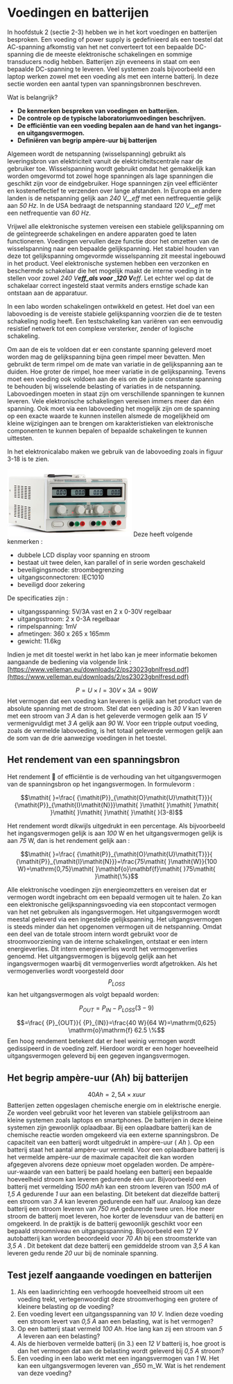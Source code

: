 # Voedingen en batterijen

In hoofdstuk 2 \(sectie 2-3\) hebben we in het kort voedingen en batterijen besproken. Een voeding of power supply is gedefinieerd als een toestel dat AC-spanning afkomstig van het net converteert tot een bepaalde DC-spanning die de meeste elektronische schakelingen en sommige transducers nodig hebben. Batterijen zijn eveneens in staat om een bepaalde DC-spanning te leveren. Veel systemen zoals bijvoorbeeld een laptop werken zowel met een voeding als met een interne batterij. In deze sectie worden een aantal typen van spanningsbronnen beschreven.

Wat is belangrijk?

* **De kenmerken bespreken van voedingen en batterijen.**
* **De controle op de typische laboratoriumvoedingen beschrijven.**
* **De efficiëntie van een voeding bepalen aan de hand van het ingangs- en uitgangsvermogen.**
* **Definiëren van begrip ampère-uur bij batterijen**

Algemeen wordt de netspanning \(wisselspanning\) gebruikt als leveringsbron van elektriciteit vanuit de elektriciteitscentrale naar de gebruiker toe. Wisselspanning wordt gebruikt omdat het gemakkelijk kan worden omgevormd tot zowel hoge spanningen als lage spanningen die geschikt zijn voor de eindgebruiker. Hoge spanningen zijn veel efficiënter en kosteneffectief te verzenden over lange afstanden. In Europa en andere landen is de netspanning gelijk aan _240 V\_\_eff_ met een netfrequentie gelijk aan _50 Hz_. In de USA bedraagt de netspanning standaard _120 V\_\_eff_ met een netfrequentie van _60 Hz_.

Vrijwel alle elektronische systemen vereisen een stabiele gelijkspanning om de geïntegreerde schakelingen en andere apparaten goed te laten functioneren. Voedingen vervullen deze functie door het omzetten van de wisselspanning naar een bepaalde gelijkspanning. Het stabiel houden van deze tot gelijkspanning omgevormde wisselspanning zit meestal ingebouwd in het product. Veel elektronische systemen hebben een verzonken en beschermde schakelaar die het mogelijk maakt de interne voeding in te stellen voor zowel _240 V**eff\_als voor \_120 V**eff_. Let echter wel op dat de schakelaar correct ingesteld staat vermits anders ernstige schade kan ontstaan aan de apparatuur.

In een labo worden schakelingen ontwikkeld en getest. Het doel van een labovoeding is de vereiste stabiele gelijkspanning voorzien die de te testen schakeling nodig heeft. Een testschakeling kan variëren van een eenvoudig resistief netwerk tot een complexe versterker, zender of logische schakeling.

Om aan de eis te voldoen dat er een constante spanning geleverd moet worden mag de gelijkspanning bijna geen rimpel meer bevatten. Men gebruikt de term rimpel om de mate van variatie in de gelijkspanning aan te duiden. Hoe groter de rimpel, hoe meer variatie in de gelijkspanning. Tevens moet een voeding ook voldoen aan de eis om de juiste constante spanning te behouden bij wisselende belasting of variaties in de netspanning. Labovoedingen moeten in staat zijn om verschillende spanningen te kunnen leveren. Vele elektronische schakelingen vereisen immers meer dan één spanning. Ook moet via een labovoeding het mogelijk zijn om de spanning op een exacte waarde te kunnen instellen alsmede de mogelijkheid om kleine wijzigingen aan te brengen om karakteristieken van elektronische componenten te kunnen bepalen of bepaalde schakelingen te kunnen uittesten.

In het elektronicalabo maken we gebruik van de labovoeding zoals in figuur 3-18 is te zien.

![](../.gitbook/assets/afbeelding_302.png) Deze heeft volgende kenmerken :

* dubbele LCD display voor spanning en stroom
* bestaat uit twee delen, kan parallel of in serie worden geschakeld
* beveiligingsmode: stroombegrenzing
* uitgangsconnectoren: IEC1010
* beveiligd door zekering

De specificaties zijn :

* uitgangsspanning: 5V/3A vast en 2 x 0-30V regelbaar
* uitgangsstroom: 2 x 0-3A regelbaar
* rimpelspanning: 1mV
* afmetingen: 360 x 265 x 165mm
* gewicht: 11.6kg

Indien je met dit toestel werkt in het labo kan je meer informatie bekomen aangaande de bediening via volgende link : [https://www.velleman.eu/downloads/2/ps23023gbnlfresd.pdf](https://www.velleman.eu/downloads/2/ps23023gbnlfresd.pdf)

$$\mathit{P}=\mathit{U}\mathit{ }\times \mathit{I}=30\mathit{ }\mathit{V}\mathit{ }\times 3\mathit{ }\mathit{A}=90\mathit{ }\mathit{W}$$ Het vermogen dat een voeding kan leveren is gelijk aan het product van de absolute spanning met de stroom. Stel dat een voeding is _30 V_ kan leveren met een stroom van _3 A_ dan is het geleverde vermogen gelik aan _15 V_ vermenigvuldigt met _3 A_ gelijk aan _90_ W. Voor een tripple output voeding, zoals de vermelde labovoeding, is het totaal geleverde vermogen gelijk aan de som van de drie aanwezige voedingen in het toestel.

## Het rendement van een spanningsbron <a id="het-rendement-van-een-spanningsbron"></a>

Het rendement  of efficiëntie is de verhouding van het uitgangsvermogen van de spanningsbron op het ingangsvermogen. In formulevorm :

$$\mathit{ }=\frac{ {\mathit{P}}_{\mathit{O}\mathit{U}\mathit{T}}}{ {\mathit{P}}_{\mathit{I}\mathit{N}}}\mathit{ }\mathit{ }\mathit{ }\mathit{ }\mathit{ }\mathit{ }\mathit{ }\mathit{ }(3-8)$$

Het rendement wordt dikwijls uitgedrukt in een percentage. Als bijvoorbeeld het ingangsvermogen gelijk is aan _100_ W en het uitgangsvermogen gelijk is aan _75_ W, dan is het rendement gelijk aan :

$$\mathit{ }=\frac{ {\mathit{P}}_{\mathit{O}\mathit{U}\mathit{T}}}{ {\mathit{P}}_{\mathit{I}\mathit{N}}}=\frac{75\mathit{ }\mathit{W}}{100 W}=\mathrm{0,75}\mathit{ }\mathbf{o}\mathbf{f}\mathit{ }75\mathit{ }\mathit{\%}$$

Alle elektronische voedingen zijn energieomzetters en vereisen dat er vermogen wordt ingebracht om een bepaald vermogen uit te halen. Zo kan een elektronische gelijkspanningsvoeding via een stopcontact vermogen van het net gebruiken als ingangsvermogen. Het uitgangsvermogen wordt meestal geleverd via een ingestelde gelijkspanning. Het uitgangsvermogen is steeds minder dan het opgenomen vermogen uit de netspanning. Omdat een deel van de totale stroom intern wordt gebruikt voor de stroomvoorziening van de interne schakelingen, ontstaat er een intern energieverlies. Dit intern energieverlies wordt het vermogenverlies genoemd. Het uitgangsvermogen is bijgevolg gelijk aan het ingangsvermogen waarbij dit vermogenverlies wordt afgetrokken. Als het vermogenverlies wordt voorgesteld door $${P}_{LOSS}$$ kan het uitgangsvermogen als volgt bepaald worden:

$${\mathit{P}}_{\mathit{O}\mathit{U}\mathit{T}}={\mathit{P}}_{\mathit{I}\mathit{N}}-{\mathit{P}}_{\mathit{L}\mathit{O}\mathit{S}\mathit{S}}\mathit{ }\mathit{ }\mathit{ }\mathit{ }\mathit{ }(3-9)$$

$$=\frac{ {P}_{OUT}}{ {P}_{IN}}=\frac{40 W}{64 W}=\mathrm{0,625} \mathrm{o}\mathrm{f} 62.5 \%$$ Een hoog rendement betekent dat er heel weinig vermogen wordt gedissipeerd in de voeding zelf. Hierdoor wordt er een hoger hoeveelheid uitgangsvermogen geleverd bij een gegeven ingangsvermogen.

## Het begrip ampère-uur \(Ah\) bij batterijen <a id="het-begrip-amp-re-uur-ah-bij-batterijen"></a>

$$40 Ah=\mathrm{2,5} A \times x uur$$ Batterijen zetten opgeslagen chemische energie om in elektrische energie. Ze worden veel gebruikt voor het leveren van stabiele gelijkstroom aan kleine systemen zoals laptops en smartphones. De batterijen in deze kleine systemen zijn gewoonlijk oplaadbaar. Bij een oplaadbare batterij kan de chemische reactie worden omgekeerd via een externe spanningsbron. De capaciteit van een batterij wordt uitgedrukt in ampère-uur \( _Ah_ \). Op een batterij staat het aantal ampère-uur vermeld. Voor een oplaadbare batterij is het vermelde ampère-uur de maximale capaciteit die kan worden afgegeven alvorens deze opnieuw moet opgeladen worden. De ampère-uur-waarde van een batterij be paald hoelang een batterij een bepaalde hoeveelheid stroom kan leveren gedurende één uur. Bijvoorbeeld een batterij met vermelding _1500 mAh_ kan een stroom leveren van _1500 mA_ of _1,5 A_ gedurende _1_ uur aan een belasting. Dit betekent dat diezelfde batterij een stroom van _3 A_ kan leveren gedurende een half uur. Analoog kan deze batterij een stroom leveren van _750 mA_ gedurende twee uren. Hoe meer stroom de batterij moet leveren, hoe korter de levensduur van de batterij en omgekeerd. In de praktijk is de batterij gewoonlijk geschikt voor een bepaald stroomniveau en uitgangsspanning. Bijvoorbeeld een _12 V_ autobatterij kan worden beoordeeld voor _70 Ah_ bij een stroomsterkte van _3,5 A_ . Dit betekent dat deze batterij een gemiddelde stroom van _3,5 A_ kan leveren gedu rende _20_ uur bij de nominale spanning.

## Test jezelf aangaande voedingen en batterijen <a id="test-jezelf-aangaande-voedingen-en-batterijen"></a>

1. Als een laadinrichting een verhoogde hoeveelheid stroom uit een voeding trekt, vertegenwoordigt deze stroomverhoging een grotere of kleinere belasting op de voeding?
2. Een voeding levert een uitgangsspanning van _10 V_. Indien deze voeding een stroom levert van _0,5 A_ aan een belasting, wat is het vermogen?
3. Op een batterij staat vermeld _100 Ah_. Hoe lang kan zij een stroom van _5 A_ leveren aan een belasting?
4. Als de hierboven vermelde batterij \(in 3.\) een _12 V_ batterij is, hoe groot is dan het vermogen dat aan de belasting wordt geleverd bij _0,5 A_ stroom?
5. Een voeding in een labo werkt met een ingangsvermogen van _1_ W. Het kan een uitgangsvermogen leveren van \_650 m\_W. Wat is het rendement van deze voeding?

